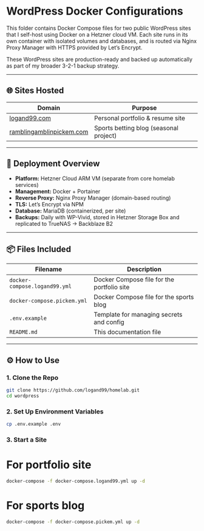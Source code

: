 # WordPress Docker Configurations

This folder contains Docker Compose files for two public WordPress sites that I self-host using Docker on a Hetzner cloud VM. Each site runs in its own container with isolated volumes and databases, and is routed via Nginx Proxy Manager with HTTPS provided by Let’s Encrypt.

These WordPress sites are production-ready and backed up automatically as part of my broader 3-2-1 backup strategy.

---

## 🌐 Sites Hosted

| Domain                          | Purpose                                |
|----------------------------------|----------------------------------------|
| [logand99.com](https://logand99.com)       | Personal portfolio & resume site       |
| [ramblingamblinpickem.com](https://ramblingamblinpickem.com) | Sports betting blog (seasonal project) |

---

## 🧱 Deployment Overview

- **Platform:** Hetzner Cloud ARM VM (separate from core homelab services)
- **Management:** Docker + Portainer
- **Reverse Proxy:** Nginx Proxy Manager (domain-based routing)
- **TLS:** Let’s Encrypt via NPM
- **Database:** MariaDB (containerized, per site)
- **Backups:** Daily with WP-Vivid, stored in Hetzner Storage Box and replicated to TrueNAS → Backblaze B2

---

## 📦 Files Included

| Filename                         | Description                                          |
|----------------------------------|------------------------------------------------------|
| `docker-compose.logand99.yml`    | Docker Compose file for the portfolio site           |
| `docker-compose.pickem.yml`      | Docker Compose file for the sports blog              |
| `.env.example`                   | Template for managing secrets and config             |
| `README.md`                      | This documentation file                              |

---

## ⚙️ How to Use

### 1. Clone the Repo
```bash
git clone https://github.com/logand99/homelab.git
cd wordpress
```
### 2. Set Up Environment Variables
```bash
cp .env.example .env
```
### 3. Start a Site
# For portfolio site
```bash
docker-compose -f docker-compose.logand99.yml up -d
```
# For sports blog
```bash
docker-compose -f docker-compose.pickem.yml up -d
```
